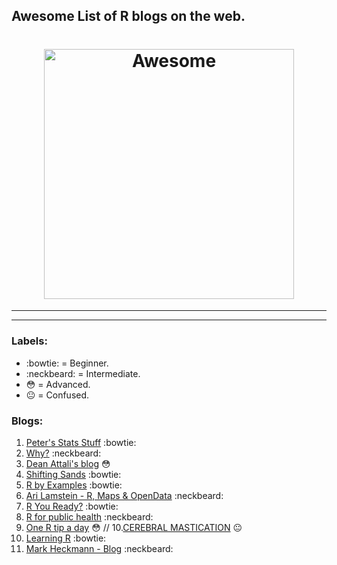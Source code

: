 ## Awesome List of R blogs on the web. 

<h1 align="center">
	<img width="400" src="https://howtolearn.me/wp-content/uploads/2014/08/r-programming-logo.png" alt="Awesome">
</h1>


----------


----------


### Labels:
-  :bowtie: = Beginner.
-  :neckbeard: = Intermediate.
-  :flushed: = Advanced.
-  :neutral_face: = Confused.

### Blogs:

 1. [Peter's Stats Stuff](http://ellisp.github.io/blog/) :bowtie: 
 2. [Why?](https://csgillespie.wordpress.com/) :neckbeard:
 3. [Dean Attali's blog](http://deanattali.com/) :flushed:
 4. [Shifting Sands](http://petewerner.blogspot.com/) :bowtie:
 5. [R by Examples](http://rbyexamples.blogspot.com/) :bowtie:
 6. [Ari Lamstein - R, Maps & OpenData](http://www.arilamstein.com/blog/) :neckbeard:
 7. [R You Ready?](https://ryouready.wordpress.com/) :bowtie:
 8. [R for public health](http://rforpublichealth.blogspot.com/) :neckbeard:
 9. [One R tip a day](http://onertipaday.blogspot.com/) :flushed: //
 10.[CEREBRAL MASTICATION](http://www.cerebralmastication.com/tag/r/) :neutral_face:
 11. [Learning R](https://learnr.wordpress.com/) :bowtie:
 12. [Mark Heckmann - Blog](https://markheckmann.wordpress.com/category/r-r-code/) :neckbeard:

